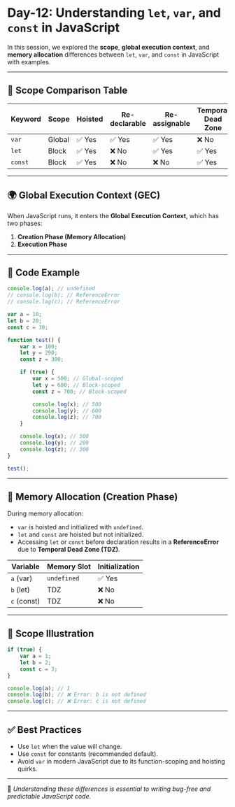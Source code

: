 # Day-12: Understanding `let`, `var`, and `const` in JavaScript

In this session, we explored the **scope**, **global execution context**, and **memory allocation** differences between `let`, `var`, and `const` in JavaScript with examples.

---

## 🧠 Scope Comparison Table

| Keyword | Scope    | Hoisted | Re-declarable | Re-assignable | Temporal Dead Zone |
| ------- | -------- | ------- | ------------- | ------------- | ------------------ |
| `var`   | Global   | ✅ Yes   | ✅ Yes         | ✅ Yes         | ❌ No               |
| `let`   | Block    | ✅ Yes   | ❌ No          | ✅ Yes         | ✅ Yes              |
| `const` | Block    | ✅ Yes   | ❌ No          | ❌ No          | ✅ Yes              |

---

## 🌍 Global Execution Context (GEC)

When JavaScript runs, it enters the **Global Execution Context**, which has two phases:

1. **Creation Phase (Memory Allocation)**
2. **Execution Phase**

---

## 🧾 Code Example

```javascript
console.log(a); // undefined
// console.log(b); // ReferenceError
// console.log(c); // ReferenceError

var a = 10;
let b = 20;
const c = 30;

function test() {
    var x = 100;
    let y = 200;
    const z = 300;

    if (true) {
        var x = 500; // Global-scoped
        let y = 600; // Block-scoped
        const z = 700; // Block-scoped

        console.log(x); // 500
        console.log(y); // 600
        console.log(z); // 700
    }

    console.log(x); // 500
    console.log(y); // 200
    console.log(z); // 300
}

test();
```

---

## 🧰 Memory Allocation (Creation Phase)

During memory allocation:

* `var` is hoisted and initialized with `undefined`.
* `let` and `const` are hoisted but not initialized.
* Accessing `let` or `const` before declaration results in a **ReferenceError** due to **Temporal Dead Zone (TDZ)**.

| Variable    | Memory Slot | Initialization |
| ----------- | ----------- | -------------- |
| `a` (var)   | `undefined` | ✅ Yes          |
| `b` (let)   | TDZ         | ❌ No           |
| `c` (const) | TDZ         | ❌ No           |

---

## 🧪 Scope Illustration

```javascript
if (true) {
    var a = 1;
    let b = 2;
    const c = 3;
}

console.log(a); // 1
console.log(b); // ❌ Error: b is not defined
console.log(c); // ❌ Error: c is not defined
```

---

## ✅ Best Practices

* Use `let` when the value will change.
* Use `const` for constants (recommended default).
* Avoid `var` in modern JavaScript due to its function-scoping and hoisting quirks.

---

📌 *Understanding these differences is essential to writing bug-free and predictable JavaScript code.*
